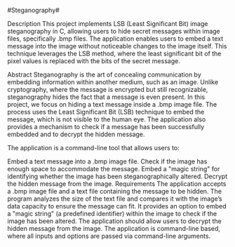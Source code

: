 #Steganography#

Description
This project implements LSB (Least Significant Bit) image steganography in C, allowing users to hide secret messages within image files, specifically .bmp files. The application enables users to embed a text message into the image without noticeable changes to the image itself. This technique leverages the LSB method, where the least significant bit of the pixel values is replaced with the bits of the secret message.

Abstract
Steganography is the art of concealing communication by embedding information within another medium, such as an image. Unlike cryptography, where the message is encrypted but still recognizable, steganography hides the fact that a message is even present. In this project, we focus on hiding a text message inside a .bmp image file. The process uses the Least Significant Bit (LSB) technique to embed the message, which is not visible to the human eye. The application also provides a mechanism to check if a message has been successfully embedded and to decrypt the hidden message.

The application is a command-line tool that allows users to:

Embed a text message into a .bmp image file.
Check if the image has enough space to accommodate the message.
Embed a "magic string" for identifying whether the image has been steganographically altered.
Decrypt the hidden message from the image.
Requirements
The application accepts a .bmp image file and a text file containing the message to be hidden.
The program analyzes the size of the text file and compares it with the image’s data capacity to ensure the message can fit.
It provides an option to embed a "magic string" (a predefined identifier) within the image to check if the image has been altered.
The application should allow users to decrypt the hidden message from the image.
The application is command-line based, where all inputs and options are passed via command-line arguments.
